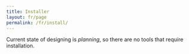 ```yaml
---
title: Installer
layout: fr/page
permalink: /fr/install/
---
```


Current state of designing is _planning_, so there are no tools that require installation.
